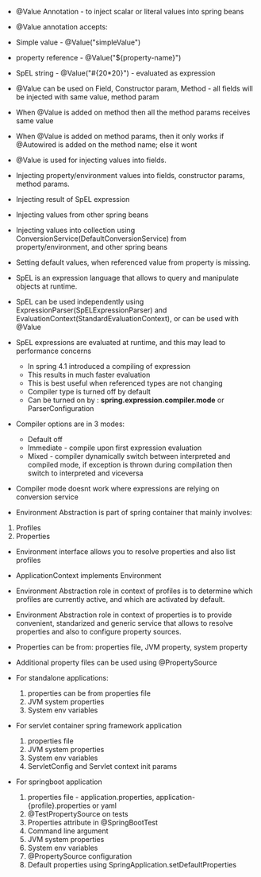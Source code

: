 * @Value Annotation - to inject scalar or literal values into spring beans



* @Value annotation accepts: 
* Simple value - @Value("simpleValue")
* property reference - @Value("${property-name}")
* SpEL string - @Value("#{20*20}") - evaluated as expression

* @Value can be used on Field, Constructor param, Method - all fields will be injected with same value, method param
* When @Value is added on method then all the method params receives same value
* When @Value is added on method params, then it only works if @Autowired is added on the method name; else it wont

* @Value is used for injecting values into fields.
* Injecting property/environment values into fields, constructor params, method params.
* Injecting result of SpEL expression
* Injecting values from other spring beans
* Injecting values into collection using ConversionService(DefaultConversionService) from property/environment, and other spring beans
* Setting default values, when referenced value from property is missing.



* SpEL is an expression language that allows to query and manipulate objects at runtime.
* SpEL can be used independently using ExpressionParser(SpELExpressionParser) and EvaluationContext(StandardEvaluationContext), or can be used with @Value
* SpEL expressions are evaluated at runtime, and this may lead to performance concerns
    * In spring 4.1 introduced a compiling of expression
    * This results in much faster evaluation
    * This is best useful when referenced types are not changing
    * Compiler type is turned off by default
    * Can be turned on by : **spring.expression.compiler.mode** or ParserConfiguration
* Compiler options are in 3 modes:
    * Default off
    * Immediate - compile upon first expression evaluation
    * Mixed - compiler dynamically switch between interpreted and compiled mode, if exception is thrown during compilation then switch to interpreted and viceversa
* Compiler mode doesnt work where expressions are relying on conversion service




* Environment Abstraction is part of spring container that mainly involves:
1. Profiles
2. Properties

* Environment interface allows you to resolve properties and also list profiles
* ApplicationContext implements Environment
* Environment Abstraction role in context of profiles is to determine which profiles are currently active, and
  which are activated by default.
* Environment Abstraction role in context of properties is to provide convenient, standarized and generic service
  that allows to resolve properties and also to configure property sources.
* Properties can be from: properties file, JVM property, system property
* Additional property files can be used using @PropertySource


* For standalone applications:
  1. properties can be from properties file
  2. JVM system properties
  3. System env variables
  
* For servlet container spring framework application
  1. properties file
  2. JVM system properties
  3. System env variables
  4. ServletConfig and Servlet context init params
  
* For springboot application
  1. properties file - application.properties, application-{profile}.properties or yaml
  2. @TestPropertySource on tests
  3. Properties attribute in @SpringBootTest
  4. Command line argument
  5. JVM system properties
  6. System env variables
  7. @PropertySource configuration
  8. Default properties using SpringApplication.setDefaultProperties
